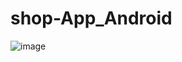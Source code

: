 # shop-App_Android

![image](https://github.com/yash131120/shop-App_Android/assets/139432375/0d955c41-e738-4290-87bd-5ac32ab83b44)
